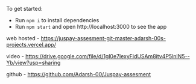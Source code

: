 To get started:

- Run `npm i` to install dependencies
- Run `npm start` and open http://localhost:3000 to see the app

web hosted - https://juspay-assesment-git-master-adarsh-00s-projects.vercel.app/


video  -  https://drive.google.com/file/d/1gl0e7lexyFidUSAm8itv4P5lnIN5--Yb/view?usp=sharing


github - https://github.com/Adarsh-00/Juspay-assesment
